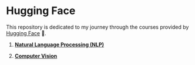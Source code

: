 # Hugging Face

This repository is dedicated to my journey through the courses provided by [Hugging Face](https://huggingface.co/) 🤗.

1. **[Natural Language Processing (NLP)](https://huggingface.co/learn/nlp-course/)**

2. **[Computer Vision](https://huggingface.co/learn/computer-vision-course/)**

